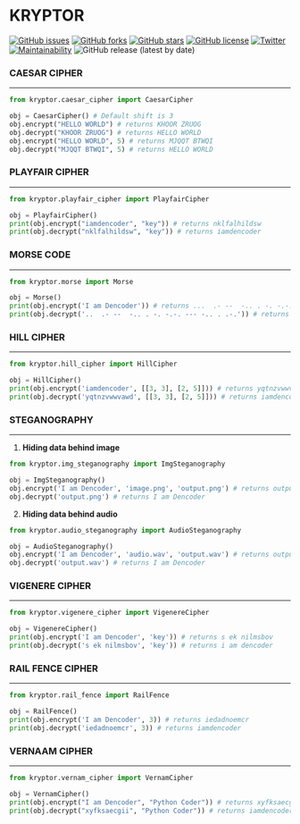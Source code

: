 # KRYPTOR
[![GitHub issues](https://img.shields.io/github/issues/D-ENCODER/KRYPTOR)](https://github.com/D-ENCODER/KRYPTOR/issues)  [![GitHub forks](https://img.shields.io/github/forks/D-ENCODER/KRYPTOR)](https://github.com/D-ENCODER/KRYPTOR/network)  [![GitHub stars](https://img.shields.io/github/stars/D-ENCODER/KRYPTOR)](https://github.com/D-ENCODER/KRYPTOR/stargazers) [![GitHub license](https://img.shields.io/github/license/D-ENCODER/KRYPTOR)](https://github.com/D-ENCODER/KRYPTOR/blob/master/LICENSE)  [![Twitter](https://img.shields.io/twitter/url?style=social&url=https%3A%2F%2Ftwitter.com%2FHetjoshi1684)](https://twitter.com/intent/tweet?text=Wow:&url=https%3A%2F%2Fgithub.com%2FD-ENCODER%2FKRYPTOR)  [![Maintainability](https://api.codeclimate.com/v1/badges/54258993e9092f59bf6a/maintainability)](https://codeclimate.com/github/D-ENCODER/KRYPTOR/maintainability)  ![GitHub release (latest by date)](https://img.shields.io/github/v/release/D-ENCODER/KRYPTOR?display_name=tag&style=plastic)
### CAESAR CIPHER

---

```python
from kryptor.caesar_cipher import CaesarCipher

obj = CaesarCipher() # Default shift is 3
obj.encrypt("HELLO WORLD") # returns KHOOR ZRUOG
obj.decrypt("KHOOR ZRUOG") # returns HELLO WORLD
obj.encrypt("HELLO WORLD", 5) # returns MJQQT BTWQI
obj.decrypt("MJQQT BTWQI", 5) # returns HELLO WORLD
```

### PLAYFAIR CIPHER

---

```python
from kryptor.playfair_cipher import PlayfairCipher

obj = PlayfairCipher()
print(obj.encrypt("iamdencoder", "key")) # returns nklfalhildsw
print(obj.decrypt("nklfalhildsw", "key")) # returns iamdencoder
```

### MORSE CODE

---

```python
from kryptor.morse import Morse

obj = Morse()
print(obj.encrypt('I am Dencoder')) # returns ...  .- --  -.. . -. -.-. --- -.. . .-.
print(obj.decrypt('..  .- --  -.. . -. -.-. --- -.. . .-.')) # returns I AM DENCODER
```


### HILL CIPHER

---

```python
from kryptor.hill_cipher import HillCipher

obj = HillCipher()
print(obj.encrypt('iamdencoder', [[3, 3], [2, 5]])) # returns yqtnzvwwvawd
print(obj.decrypt('yqtnzvwwvawd', [[3, 3], [2, 5]])) # returns iamdencoderz
```

### STEGANOGRAPHY

---

1. **Hiding data behind image**

```python
from kryptor.img_steganography import ImgSteganography

obj = ImgSteganography()
obj.encrypt('I am Dencoder', 'image.png', 'output.png') # returns output.png
obj.decrypt('output.png') # returns I am Dencoder
```

2. **Hiding data behind audio**

```python
from kryptor.audio_steganography import AudioSteganography

obj = AudioSteganography()
obj.encrypt('I am Dencoder', 'audio.wav', 'output.wav') # returns output.wav
obj.decrypt('output.wav') # returns I am Dencoder
```
### VIGENERE CIPHER

---

```python
from kryptor.vigenere_cipher import VigenereCipher

obj = VigenereCipher()
print(obj.encrypt('I am Dencoder', 'key')) # returns s ek nilmsbov
print(obj.decrypt('s ek nilmsbov', 'key')) # returns i am dencoder
```
### RAIL FENCE CIPHER

---

```python
from kryptor.rail_fence import RailFence

obj = RailFence()
print(obj.encrypt('I am Dencoder', 3)) # returns iedadnoemcr
print(obj.decrypt('iedadnoemcr', 3)) # returns iamdencoder
```
### VERNAAM CIPHER

---

```python
from kryptor.vernam_cipher import VernamCipher

obj = VernamCipher()
print(obj.encrypt("I am Dencoder", "Python Coder")) # returns xyfksaecgii
print(obj.decrypt("xyfksaecgii", "Python Coder")) # returns iamdencoder
```